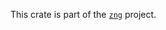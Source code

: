 <!--do doc --readme header-->
This crate is part of the [`zng`](https://github.com/zng-ui/zng) project.


<!--do doc --readme features-->



